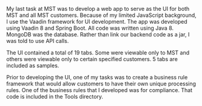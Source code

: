 My last task at MST was to develop a web app to serve as the UI for both MST and all MST customers. Because of my limited JavaScript background, I use the Vaadin framework for UI development. The app was developed using Vaadin 8 and Spring Boot. All code was written using Java 8. MongoDB was the database. Rather than link our backend code as a jar, I was told to use API calls.

The UI contained a total of 19 tabs. Some were viewable only to MST and others were viewable only to certain specified customers. 5 tabs are included as samples.

Prior to developing the UI, one of my tasks was to create a business rule framework that would allow customers to have their own unique processing rules. One of the business rules that I developed was for compliance. That code is included in the Tools directory.

